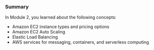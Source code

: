 ### Summary

In Module 2, you learned about the following concepts:

- Amazon EC2 instance types and pricing options
- Amazon EC2 Auto Scaling
- Elastic Load Balancing
- AWS services for messaging, containers, and serverless computing
